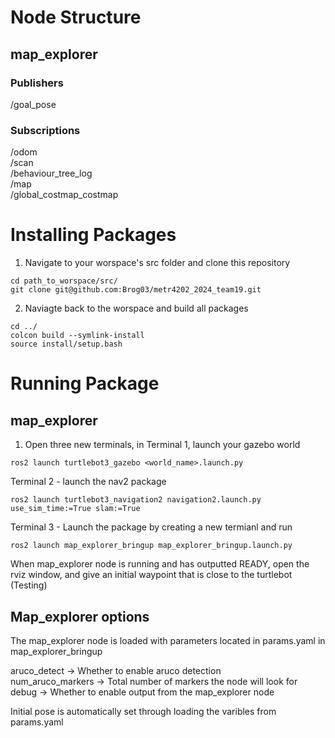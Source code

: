 # Node Structure
## map_explorer
### Publishers
/goal_pose

### Subscriptions
/odom <br />
/scan <br />
/behaviour_tree_log <br />
/map <br />
/global_costmap_costmap <br />

# Installing Packages
1) Navigate to your worspace's src folder and clone this repository
```
cd path_to_worspace/src/
git clone git@github.com:Brog03/metr4202_2024_team19.git
```

2) Naviagte back to the worspace and build all packages
```
cd ../
colcon build --symlink-install
source install/setup.bash
```

# Running Package
## map_explorer
1) Open three new terminals, in Terminal 1, launch your gazebo world
```
ros2 launch turtlebot3_gazebo <world_name>.launch.py
```

Terminal 2 - launch the nav2 package
```
ros2 launch turtlebot3_navigation2 navigation2.launch.py use_sim_time:=True slam:=True
```

Terminal 3 - Launch the package by creating a new termianl and run
```
ros2 launch map_explorer_bringup map_explorer_bringup.launch.py
```

When map_explorer node is running and has outputted READY, open the rviz window, and give an initial waypoint that is close to the turtlebot (Testing)

## Map_explorer options
The map_explorer node is loaded with parameters located in params.yaml in map_explorer_bringup

aruco_detect -> Whether to enable aruco detection <br />
num_aruco_markers -> Total number of markers the node will look for <br />
debug -> Whether to enable output from the map_explorer node <br />

Initial pose is automatically set through loading the varibles from params.yaml








